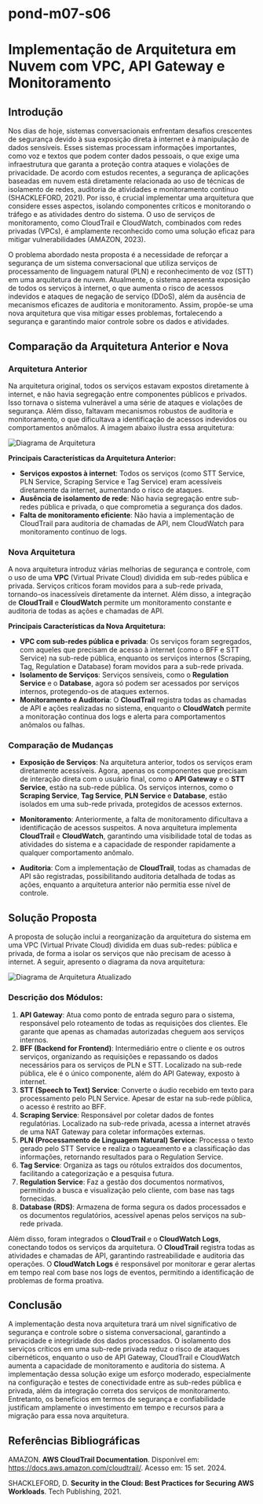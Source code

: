 # pond-m07-s06

# Implementação de Arquitetura em Nuvem com VPC, API Gateway e Monitoramento

## Introdução

Nos dias de hoje, sistemas conversacionais enfrentam desafios crescentes de segurança devido à sua exposição direta à internet e à manipulação de dados sensíveis. Esses sistemas processam informações importantes, como voz e textos que podem conter dados pessoais, o que exige uma infraestrutura que garanta a proteção contra ataques e violações de privacidade. De acordo com estudos recentes, a segurança de aplicações baseadas em nuvem está diretamente relacionada ao uso de técnicas de isolamento de redes, auditoria de atividades e monitoramento contínuo (SHACKLEFORD, 2021). Por isso, é crucial implementar uma arquitetura que considere esses aspectos, isolando componentes críticos e monitorando o tráfego e as atividades dentro do sistema. O uso de serviços de monitoramento, como CloudTrail e CloudWatch, combinados com redes privadas (VPCs), é amplamente reconhecido como uma solução eficaz para mitigar vulnerabilidades (AMAZON, 2023).

O problema abordado nesta proposta é a necessidade de reforçar a segurança de um sistema conversacional que utiliza serviços de processamento de linguagem natural (PLN) e reconhecimento de voz (STT) em uma arquitetura de nuvem. Atualmente, o sistema apresenta exposição de todos os serviços à internet, o que aumenta o risco de acessos indevidos e ataques de negação de serviço (DDoS), além da ausência de mecanismos eficazes de auditoria e monitoramento. Assim, propõe-se uma nova arquitetura que visa mitigar esses problemas, fortalecendo a segurança e garantindo maior controle sobre os dados e atividades.

## Comparação da Arquitetura Anterior e Nova

### Arquitetura Anterior
Na arquitetura original, todos os serviços estavam expostos diretamente à internet, e não havia segregação entre componentes públicos e privados. Isso tornava o sistema vulnerável a uma série de ataques e violações de segurança. Além disso, faltavam mecanismos robustos de auditoria e monitoramento, o que dificultava a identificação de acessos indevidos ou comportamentos anômalos. A imagem abaixo ilustra essa arquitetura:

![**Diagrama de Arquitetura**](arquitetura-anterior.png)

**Principais Características da Arquitetura Anterior:**
- **Serviços expostos à internet**: Todos os serviços (como STT Service, PLN Service, Scraping Service e Tag Service) eram acessíveis diretamente da internet, aumentando o risco de ataques.
- **Ausência de isolamento de rede**: Não havia segregação entre sub-redes pública e privada, o que comprometia a segurança dos dados.
- **Falta de monitoramento eficiente**: Não havia a implementação de CloudTrail para auditoria de chamadas de API, nem CloudWatch para monitoramento contínuo de logs.

### Nova Arquitetura
A nova arquitetura introduz várias melhorias de segurança e controle, com o uso de uma **VPC** (Virtual Private Cloud) dividida em sub-redes pública e privada. Serviços críticos foram movidos para a sub-rede privada, tornando-os inacessíveis diretamente da internet. Além disso, a integração de **CloudTrail** e **CloudWatch** permite um monitoramento constante e auditoria de todas as ações e chamadas de API.

**Principais Características da Nova Arquitetura:**
- **VPC com sub-redes pública e privada**: Os serviços foram segregados, com aqueles que precisam de acesso à internet (como o BFF e STT Service) na sub-rede pública, enquanto os serviços internos (Scraping, Tag, Regulation e Database) foram movidos para a sub-rede privada.
- **Isolamento de Serviços**: Serviços sensíveis, como o **Regulation Service** e o **Database**, agora só podem ser acessados por serviços internos, protegendo-os de ataques externos.
- **Monitoramento e Auditoria**: O **CloudTrail** registra todas as chamadas de API e ações realizadas no sistema, enquanto o **CloudWatch** permite a monitoração contínua dos logs e alerta para comportamentos anômalos ou falhas.

### Comparação de Mudanças
- **Exposição de Serviços**: Na arquitetura anterior, todos os serviços eram diretamente acessíveis. Agora, apenas os componentes que precisam de interação direta com o usuário final, como o **API Gateway** e o **STT Service**, estão na sub-rede pública. Os serviços internos, como o **Scraping Service**, **Tag Service**, **PLN Service** e **Database**, estão isolados em uma sub-rede privada, protegidos de acessos externos.
  
- **Monitoramento**: Anteriormente, a falta de monitoramento dificultava a identificação de acessos suspeitos. A nova arquitetura implementa **CloudTrail** e **CloudWatch**, garantindo uma visibilidade total de todas as atividades do sistema e a capacidade de responder rapidamente a qualquer comportamento anômalo.

- **Auditoria**: Com a implementação de **CloudTrail**, todas as chamadas de API são registradas, possibilitando auditoria detalhada de todas as ações, enquanto a arquitetura anterior não permitia esse nível de controle.

## Solução Proposta

A proposta de solução inclui a reorganização da arquitetura do sistema em uma VPC (Virtual Private Cloud) dividida em duas sub-redes: pública e privada, de forma a isolar os serviços que não precisam de acesso à internet. A seguir, apresento o diagrama da nova arquitetura:

![**Diagrama de Arquitetura Atualizado**](arquitetura-atualizada.png)

### Descrição dos Módulos:

1. **API Gateway**: Atua como ponto de entrada seguro para o sistema, responsável pelo roteamento de todas as requisições dos clientes. Ele garante que apenas as chamadas autorizadas cheguem aos serviços internos.
2. **BFF (Backend for Frontend)**: Intermediário entre o cliente e os outros serviços, organizando as requisições e repassando os dados necessários para os serviços de PLN e STT. Localizado na sub-rede pública, ele é o único componente, além do API Gateway, exposto à internet.
3. **STT (Speech to Text) Service**: Converte o áudio recebido em texto para processamento pelo PLN Service. Apesar de estar na sub-rede pública, o acesso é restrito ao BFF.
4. **Scraping Service**: Responsável por coletar dados de fontes regulatórias. Localizado na sub-rede privada, acessa a internet através de uma NAT Gateway para coletar informações externas.
5. **PLN (Processamento de Linguagem Natural) Service**: Processa o texto gerado pelo STT Service e realiza o tagueamento e a classificação das informações, retornando resultados para o Regulation Service.
6. **Tag Service**: Organiza as tags ou rótulos extraídos dos documentos, facilitando a categorização e a pesquisa futura.
7. **Regulation Service**: Faz a gestão dos documentos normativos, permitindo a busca e visualização pelo cliente, com base nas tags fornecidas.
8. **Database (RDS)**: Armazena de forma segura os dados processados e os documentos regulatórios, acessível apenas pelos serviços na sub-rede privada.

Além disso, foram integrados o **CloudTrail** e o **CloudWatch Logs**, conectando todos os serviços da arquitetura. O **CloudTrail** registra todas as atividades e chamadas de API, garantindo rastreabilidade e auditoria das operações. O **CloudWatch Logs** é responsável por monitorar e gerar alertas em tempo real com base nos logs de eventos, permitindo a identificação de problemas de forma proativa.

## Conclusão

A implementação desta nova arquitetura trará um nível significativo de segurança e controle sobre o sistema conversacional, garantindo a privacidade e integridade dos dados processados. O isolamento dos serviços críticos em uma sub-rede privada reduz o risco de ataques cibernéticos, enquanto o uso de API Gateway, CloudTrail e CloudWatch aumenta a capacidade de monitoramento e auditoria do sistema. A implementação dessa solução exige um esforço moderado, especialmente na configuração e testes de conectividade entre as sub-redes pública e privada, além da integração correta dos serviços de monitoramento. Entretanto, os benefícios em termos de segurança e confiabilidade justificam amplamente o investimento em tempo e recursos para a migração para essa nova arquitetura.

## Referências Bibliográficas

AMAZON. **AWS CloudTrail Documentation**. Disponível em: https://docs.aws.amazon.com/cloudtrail/. Acesso em: 15 set. 2024.

SHACKLEFORD, D. **Security in the Cloud: Best Practices for Securing AWS Workloads**. Tech Publishing, 2021.
```
